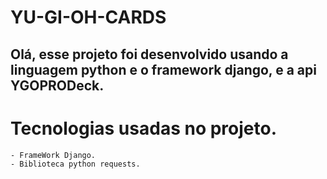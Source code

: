 # YU-GI-OH-CARDS
## Olá, esse projeto foi desenvolvido usando a linguagem python e o framework django, e a api YGOPRODeck.

# Tecnologias usadas no projeto.
    - FrameWork Django.
    - Biblioteca python requests.
